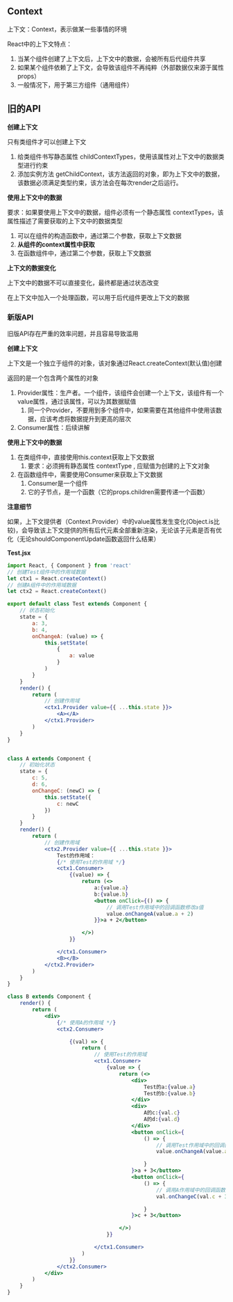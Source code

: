 ## Context

上下文：Context，表示做某一些事情的环境

React中的上下文特点：

1. 当某个组件创建了上下文后，上下文中的数据，会被所有后代组件共享
2. 如果某个组件依赖了上下文，会导致该组件不再纯粹（外部数据仅来源于属性props）
3. 一般情况下，用于第三方组件（通用组件）

## 旧的API

**创建上下文**

只有类组件才可以创建上下文

1. 给类组件书写静态属性 childContextTypes，使用该属性对上下文中的数据类型进行约束
2. 添加实例方法 getChildContext，该方法返回的对象，即为上下文中的数据，该数据必须满足类型约束，该方法会在每次render之后运行。

**使用上下文中的数据**

要求：如果要使用上下文中的数据，组件必须有一个静态属性 contextTypes，该属性描述了需要获取的上下文中的数据类型

1. 可以在组件的构造函数中，通过第二个参数，获取上下文数据
2. **从组件的context属性中获取**
3. 在函数组件中，通过第二个参数，获取上下文数据

**上下文的数据变化**

上下文中的数据不可以直接变化，最终都是通过状态改变

在上下文中加入一个处理函数，可以用于后代组件更改上下文的数据

### 新版API

旧版API存在严重的效率问题，并且容易导致滥用

**创建上下文**

上下文是一个独立于组件的对象，该对象通过React.createContext(默认值)创建

返回的是一个包含两个属性的对象

1. Provider属性：生产者。一个组件，该组件会创建一个上下文，该组件有一个value属性，通过该属性，可以为其数据赋值
   1. 同一个Provider，不要用到多个组件中，如果需要在其他组件中使用该数据，应该考虑将数据提升到更高的层次
2. Consumer属性：后续讲解

**使用上下文中的数据**

1. 在类组件中，直接使用this.context获取上下文数据
   1. 要求：必须拥有静态属性 contextType , 应赋值为创建的上下文对象
2. 在函数组件中，需要使用Consumer来获取上下文数据
   1. Consumer是一个组件
   2. 它的子节点，是一个函数（它的props.children需要传递一个函数）


**注意细节**

如果，上下文提供者（Context.Provider）中的value属性发生变化(Object.is比较)，会导致该上下文提供的所有后代元素全部重新渲染，无论该子元素是否有优化（无论shouldComponentUpdate函数返回什么结果）


**Test.jsx**
```jsx
import React, { Component } from 'react'
// 创建Test组件中的作用域数据
let ctx1 = React.createContext()
// 创建A组件中的作用域数据
let ctx2 = React.createContext()

export default class Test extends Component {
    // 状态初始化
    state = {
        a: 3,
        b: 4,
        onChangeA: (value) => {
            this.setState(
                {
                    a: value
                }
            )
        }
    }
    render() {
        return (
            // 创建作用域
            <ctx1.Provider value={{ ...this.state }}>
                <A></A>
            </ctx1.Provider>
        )
    }
}


class A extends Component {
    // 初始化状态
    state = {
        c: 5,
        d: 6,
        onChangeC: (newC) => {
            this.setState({
                c: newC
            })
        }
    }
    render() {
        return (
            // 创建作用域
            <ctx2.Provider value={{ ...this.state }}>
                Test的作用域：
                {/* 使用Test的作用域 */}
                <ctx1.Consumer>
                    {(value) => {
                        return (<>
                            a:{value.a}
                            b:{value.b}
                            <button onClick={() => {
                                // 调用Test作用域中的回调函数修改a值
                                value.onChangeA(value.a + 2)
                            }}>a + 2</button>

                        </>)
                    }}

                </ctx1.Consumer>
                <B></B>
            </ctx2.Provider>
        )
    }
}

class B extends Component {
    render() {
        return (
            <div>
                {/* 使用A的作用域 */}
                <ctx2.Consumer>

                    {(val) => {
                        return (
                            // 使用Test的作用域
                            <ctx1.Consumer>
                                {value => {
                                    return (<>
                                        <div>
                                            Test的a:{value.a}
                                            Test的b:{value.b}
                                        </div>
                                        <div>
                                            A的c:{val.c}
                                            A的d:{val.d}
                                        </div>
                                        <button onClick={
                                            () => {
                                                // 调用Test作用域中的回调函数修改a值
                                                value.onChangeA(value.a + 3)

                                            }
                                        }>a + 3</button>
                                        <button onClick={
                                            () => {
                                                // 调用A作用域中的回调函数修改c值
                                                val.onChangeC(val.c + 3)

                                            }
                                        }>c + 3</button>

                                    </>)
                                }}

                            </ctx1.Consumer>
                        )
                    }}
                </ctx2.Consumer>
            </div>
        )
    }
}
```